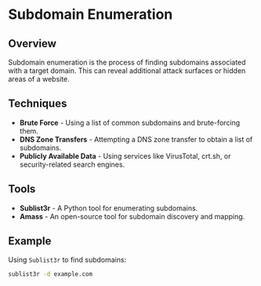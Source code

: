 


# Subdomain Enumeration

## Overview
Subdomain enumeration is the process of finding subdomains associated with a target domain. This can reveal additional attack surfaces or hidden areas of a website.

## Techniques
- **Brute Force** - Using a list of common subdomains and brute-forcing them.
- **DNS Zone Transfers** - Attempting a DNS zone transfer to obtain a list of subdomains.
- **Publicly Available Data** - Using services like VirusTotal, crt.sh, or security-related search engines.

## Tools
- **Sublist3r** - A Python tool for enumerating subdomains.
- **Amass** - An open-source tool for subdomain discovery and mapping.

## Example
Using `Sublist3r` to find subdomains:
```bash
sublist3r -d example.com

